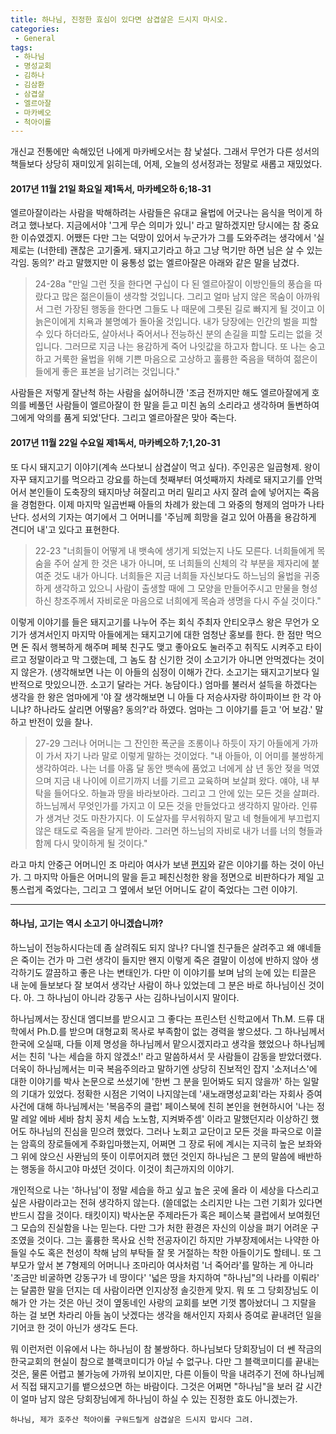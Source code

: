 ```yaml
---
title: 하나님, 진정한 효심이 있다면 삼겹살은 드시지 마시오.
categories:
 - General
tags: 
 - 하나님
 - 명성교회
 - 김하나
 - 김삼환
 - 삼겹살
 - 엘르아잘
 - 마카베오
 - 척아이롤
---
```



개신교 전통에만 속해있던 나에게 마카베오서는 참 낯설다. 그래서 무언가 다른 성서의 책들보다 상당히 재미있게 읽히는데, 어제, 오늘의 성서정과는 정말로 새롭고 재밌었다.


#### 2017년 11월 21일 화요일 제1독서, 마카베오하 6;18-31 

엘르아잘이라는 사람을 박해하려는 사람들은 유대교 율법에 어긋나는 음식을 먹이게 하려고 했나보다. 지금에서야 '그게 무슨 의미가 있니' 라고 말하겠지만 당시에는 참 중요한 이슈였겠지. 어쨌든 다만 그는 덕망이 있어서 누군가가 그를 도와주려는 생각에서 '실제로는 (너한테) 괜찮은 고기줄게. 돼지고기라고 하고 그냥 먹기만 하면 님은 살 수 있는 각임. 동의?' 라고 말했지만 이 융통성 없는 엘르아잘은 아래와 같은 말을 남겼다.

> 24-28a "만일 그런 짓을 한다면 구십이 다 된 엘르아잘이 이방인들의 풍습을 따랐다고 많은 젊은이들이 생각할 것입니다. 그리고 얼마 남지 않은 목숨이 아까워서 그런 가장된 행동을 한다면 그들도 나 때문에 그릇된 길로 빠지게 될 것이고 이 늙은이에게 치욕과 불명예가 돌아올 것입니다. 내가 당장에는 인간의 벌을 피할 수 있다 하더라도, 살아서나 죽어서나 전능하신 분의 손길을 피할 도리는 없을 것입니다. 그러므로 지금 나는 용감하게 죽어 나잇값을 하고자 합니다. 또 나는 숭고하고 거룩한 율법을 위해 기쁜 마음으로 고상하고 훌륭한 죽음을 택하여 젊은이들에게 좋은 표본을 남기려는 것입니다." 

사람들은 저렇게 잘난척 하는 사람을 싫어하니깐 '조금 전까지만 해도 엘르아잘에게 호의를 베풀던 사람들이 엘르아잘이 한 말을 듣고 미친 놈의 소리라고 생각하며 돌변하여 그에게 악의를 품게 되었'단다. 그리고 엘르아잘은 맞아 죽는다.


#### 2017년 11월 22일 수요일 제1독서, 마카베오하 7;1,20-31 

또 다시 돼지고기 이야기(계속 쓰다보니 삼겹살이 먹고 싶다). 주인공은 일곱형제. 왕이 자꾸 돼지고기를 먹으라고 강요를 하는데 첫째부터 여섯째까지 차례로 돼지고기를 안먹어서 본인들이 도축장의 돼지마냥 혀잘리고 머리 밀리고 사지 잘려 솥에 넣어지는 죽음을 경험한다. 이제 마지막 일곱번째 아들의 차례가 왔는데 그 와중의 형제의 엄마가 나타난다. 성서의 기자는 여기에서 그 어머니를 '주님께 희망을 걸고 있어 아픔을 용감하게 견디어 내'고 있다고 표현한다. 

> 22-23 "너희들이 어떻게 내 뱃속에 생기게 되었는지 나도 모른다. 너희들에게 목숨을 주어 살게 한 것은 내가 아니며, 또 너희들의 신체의 각 부분을 제자리에 붙여준 것도 내가 아니다. 너희들은 지금 너희들 자신보다도 하느님의 율법을 귀중하게 생각하고 있으니 사람이 출생할 때에 그 모양을 만들어주시고 만물을 형성하신 창조주께서 자비로운 마음으로 너희에게 목숨과 생명을 다시 주실 것이다."

이렇게 이야기를 들은 돼지고기를 나누어 주는 회식 주최자 안티오쿠스 왕은 무언가 오기가 생겨서인지 마지막 아들에게는 돼지고기에 대한 엄청난 홍보를 한다. 한 점만 먹으면 돈 줘서 행복하게 해주며 페북 친구도 맺고 좋아요도 눌러주고 취직도 시켜주고 타이르고 정말이라고 막 그랬는데, 그 놈도 참 신기한 것이 소고기가 아니면 안먹겠다는 것이지 않은가. (생각해보면 나는 이 아들의 심정이 이해가 간다. 소고기는 돼지고기보다 일반적으로 맛있으니깐. 소고기 달라는 거다. 농담이다.) 엄마를 불러서 설득을 하겠다는 생각을 한 왕은 엄마에게 '야 잘 생각해보면 니 아들 다 저승사자랑 하이파이브 한 각 아니냐? 하나라도 살리면 어떻음? 동의?'라 하였다. 엄마는 그 이야기를 듣고 '어 보감.' 말하고 반전이 있을 찰나.

> 27-29 그러나 어머니는 그 잔인한 폭군을 조롱이나 하듯이 자기 아들에게 가까이 가서 자기 나라 말로 이렇게 말하는 것이었다. "내 아들아, 이 어미를 불쌍하게 생각하여라. 나는 너를 아홉 달 동안 뱃속에 품었고 너에게 삼 년 동안 젖을 먹였으며 지금 내 나이에 이르기까지 너를 기르고 교육하며 보살펴 왔다. 얘야, 내 부탁을 들어다오. 하늘과 땅을 바라보아라. 그리고 그 안에 있는 모든 것을 살펴라. 하느님께서 무엇인가를 가지고 이 모든 것을 만들었다고 생각하지 말아라. 인류가 생겨난 것도 마찬가지다. 이 도살자를 무서워하지 말고 네 형들에게 부끄럽지 않은 태도로 죽음을 달게 받아라. 그러면 하느님의 자비로 내가 너를 너의 형들과 함께 다시 맞이하게 될 것이다."

라고 마치 안중근 어머니인 조 마리아 여사가 보낸 [편지](http://www.wikitree.co.kr/main/news_view.php?id=159823)와 같은 이야기를 하는 것이 아닌가. 그 마지막 아들은 어머니의 말을 듣고 페친신청한 왕을 정면으로 비판하다가 제일 고통스럽게 죽었다는, 그리고 그 옆에서 보던 어머니도 같이 죽었다는 그런 이야기.

--- 

#### 하나님, 고기는 역시 소고기 아니겠습니까?

하느님이 전능하시다는데 좀 살려줘도 되지 않나? 다니엘 친구들은 살려주고 왜 얘네들은 죽이는 건가 마 그런 생각이 들지만 왠지 이렇게 죽은 결말이 이성에 반하지 않아 생각하기도 깔끔하고 좋은 나는 변태인가. 다만 이 이야기를 보며 남의 눈에 있는 티끌은 내 눈에 들보보다 잘 보여서 생각난 사람이 하나 있었는데 그 분은 바로 하나님이신 것이다. 아. 그 하나님이 아니라 강동구 사는 김하나님이시지 말이다.

하나님께서는 장신대 엠디브를 받으시고 그 좋다는 프린스턴 신학교에서 Th.M. 드류 대학에서 Ph.D.를 받으며 대형교회 목사로 부족함이 없는 경력을 쌓으셨다. 그 하나님께서 한국에 오실때, 다들 이제 명성을 하나님께서 맡으시겠지라고 생각을 했었으나 하나님께서는 친히 '나는 세습을 하지 않겠소!' 라고 말씀하셔서 뭇 사람들이 감동을 받았더랬다. 더욱이 하나님께서는 미국 복음주의라고 말하기엔 상당히 진보적인 잡지 '소저너스'에 대한 이야기를 박사 논문으로 쓰셨기에 '한번 그 분을 믿어봐도 되지 않을까' 하는 일말의 기대가 있었다. 정확한 시점은 기억이 나지않는데 '새노래명성교회'라는 자회사 증여 사건에 대해 하나님께서는 '복음주의 클럽' 페이스북에 친히 본인을 현현하시어 '나는 정말 레알 에바 세바 참치 꽁치 세습 노노함, 지켜봐주셈' 이라고 말했던지라 이상하긴 했어도 하나님의 진심을 믿으려 했었다. 그러나 노회고 교단이고 모든 것을 파국으로 이끌는 암흑의 장로들에게 주화입마했는지, 어쩌면 그 장로 뒤에 계시는 지극히 높은 보좌와 그 위에 앉으신 사뫈님의 뜻이 이루어지려 했던 것인지 하나님은 그 분의 말씀에 배반하는 행동을 하시고야 마셨던 것이다. 이것이 최근까지의 이야기.

개인적으로 나는 '하나님'이 정말 세습을 하고 싶고 높은 곳에 올라 이 세상을 다스리고 싶은 사람이라고는 전혀 생각하지 않는다. (쓸데없는 소리지만 나는 그런 기회가 있다면 반드시 잡을 것이다. 태킷이지) 박사논문 주제라든가 혹은 페이스북 클럽에서 보여줬던 그 모습의 진실함을 나는 믿는다. 다만 그가 처한 환경은 자신의 이상을 펴기 어려운 구조였을 것이다. 그는 훌륭한 목사요 신학 전공자이긴 하지만 가부장제에서는 나약한 아들일 수도 혹은 천성이 착해 남의 부탁들 잘 못 거절하는 착한 아들이기도 할테니. 또 그 부모가 앞서 본 7형제의 어머니나 조마리아 여사처럼 '너 죽어라'를 말하는 게 아니라 '조금만 비굴하면 강동구가 네 땅이다' '넓은 땅을 차지하여 "하나님"의 나라를 이뤄라' 는 달콤한 말을 던지는 데 사람이라면 인지상정 솔깃한게 맞지. 뭐 또 그 당회장님도 이해가 안 가는 것은 아닌 것이 옆동네인 사랑의 교회를 보면 기껏 뽑아놨더니 그 지랄을 하는 걸 보면 차라리 아들 놈이 낫겠다는 생각을 해서인지 자회사 증여로 끝내려던 일을 기어코 한 것이 아닌가 생각도 든다. 

뭐 이런저런 이유에서 나는 하나님이 참 불쌍하다. 하나님보다 당회장님이 더 쎈 작금의 한국교회의 현실이 참으로 블랙코미디가 아닐 수 없구나. 다만 그 블랙코미디를 끝내는 것은, 물론 어렵고 불가능에 가까워 보이지만, 다른 이들이 막을 내려주기 전에 하나님께서 직접 돼지고기를 뱉으셨으면 하는 바람이다. 그것은 어쩌면 "하나님"을 보러 갈 시간이 얼마 남지 않은 당회장님에게 하나님이 하실 수 있는 진정한 효도 아니겠는가.

```
하나님, 제가 호주산 척아이롤 구워드릴게 삼겹살은 드시지 맙시다 그려.
```